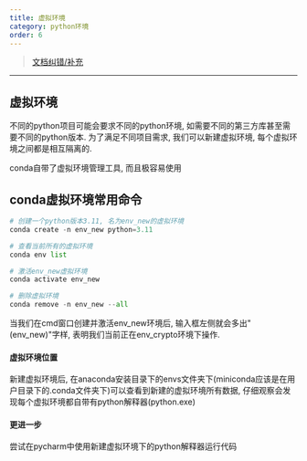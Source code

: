 ```yaml
---
title: 虚拟环境
category: python环境
order: 6
---
```


> [文档纠错/补充](https://github.com/dumengru/docs_codenotes/tree/master/docs/_docs)

---

## 虚拟环境

不同的python项目可能会要求不同的python环境, 如需要不同的第三方库甚至需要不同的python版本. 为了满足不同项目需求, 我们可以新建虚拟环境, 每个虚拟环境之间都是相互隔离的.

conda自带了虚拟环境管理工具, 而且极容易使用

 ## conda虚拟环境常用命令

 ```python
# 创建一个python版本3.11, 名为env_new的虚拟环境
conda create -n env_new python=3.11

# 查看当前所有的虚拟环境
conda env list

# 激活env_new虚拟环境
conda activate env_new

# 删除虚拟环境
conda remove -n env_new --all
 ```
当我们在cmd窗口创建并激活env_new环境后, 输入框左侧就会多出"(env_new)"字样, 表明我们当前正在env_crypto环境下操作.

#### 虚拟环境位置
新建虚拟环境后, 在anaconda安装目录下的envs文件夹下(miniconda应该是在用户目录下的.conda文件夹下)可以查看到新建的虚拟环境所有数据, 仔细观察会发现每个虚拟环境都自带有python解释器(python.exe)

#### 更进一步
尝试在pycharm中使用新建虚拟环境下的python解释器运行代码
